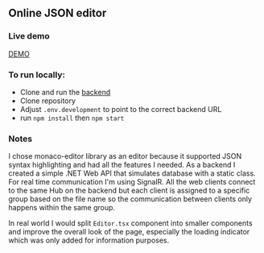 ## Online JSON editor
### Live demo
[DEMO](https://nice-sea-0e687dd03.4.azurestaticapps.net/)
### To run locally:
- Clone and run the [backend](https://github.com/valchs/online-editor-api)
- Clone repository
- Adjust `.env.development` to point to the correct backend URL
- run `npm install` then `npm start`

### Notes
I chose monaco-editor library as an editor because it supported JSON syntax highlighting and had all the features I needed.
As a backend I created a simple .NET Web API that simulates database with a static class.
For real time communication I'm using SignalR. 
All the web clients connect to the same Hub on the backend but each client is assigned to a specific group based on the file name so the communication between clients only happens within the same group.

In real world I would split `Editor.tsx` component into smaller components and improve the overall look of the page, especially the loading indicator which was only added for information purposes.
